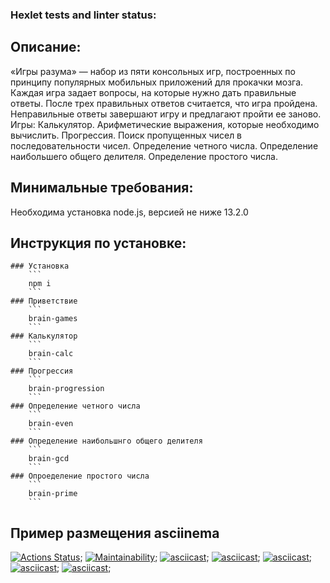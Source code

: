 ### Hexlet tests and linter status:

## Описание:
«Игры разума» — набор из пяти консольных игр, построенных по принципу популярных мобильных приложений для прокачки мозга. Каждая игра задает вопросы, на которые нужно дать правильные ответы. После трех правильных ответов считается, что игра пройдена. Неправильные ответы завершают игру и предлагают пройти ее заново. 
Игры:
Калькулятор. Арифметические выражения, которые необходимо вычислить.
Прогрессия. Поиск пропущенных чисел в последовательности чисел.
Определение четного числа.
Определение наибольшего общего делителя.
Определение простого числа.

## Минимальные требования:
Необходима установка node.js, версией не ниже 13.2.0

## Инструкция по установке:
    ### Установка
        ```
        npm i
        ```
    ### Приветствие
        ```
        brain-games
        ```
    ### Калькулятор
        ```
        brain-calc
        ```
    ### Прогрессия
        ```
        brain-progression
        ```
    ### Определение четного числа
        ```
        brain-even
        ```
    ### Определение наибольшнго общего делителя
        ```
        brain-gcd
        ```
    ### Опроеделение простого числа
        ```
        brain-prime
        ```

## Пример размещения asciinema 
[![Actions Status](https://github.com/IgorUlitin/frontend-project-44/workflows/hexlet-check/badge.svg)](https://github.com/IgorUlitin/frontend-project-44/actions);
[![Maintainability](https://api.codeclimate.com/v1/badges/f49b257ffc4087b376eb/maintainability)](https://codeclimate.com/github/IgorUlitin/frontend-project-44/maintainability);
[![asciicast](https://asciinema.org/a/546959.svg)](https://asciinema.org/a/546959);
[![asciicast](https://asciinema.org/a/548360.svg)](https://asciinema.org/a/548360);
[![asciicast](https://asciinema.org/a/548363.svg)](https://asciinema.org/a/548363);
[![asciicast](https://asciinema.org/a/548364.svg)](https://asciinema.org/a/548364);
[![asciicast](https://asciinema.org/a/548367.svg)](https://asciinema.org/a/548367);
